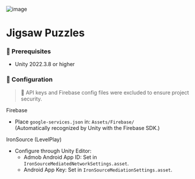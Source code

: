 

![image](https://github.com/user-attachments/assets/2ec71b1b-93c8-4714-b437-d2e570fecbe5)

# Jigsaw Puzzles

### 🔧 Prerequisites

- Unity 2022.3.8 or higher

### 🔧 Configuration

> 🔐 API keys and Firebase config files were excluded to ensure project security.

Firebase  
- Place `google-services.json` in: `Assets/Firebase/`  
  (Automatically recognized by Unity with the Firebase SDK.)

IronSource (LevelPlay)  
- Configure through Unity Editor:  
  - Admob Android App ID: Set in `IronSourceMediatedNetworkSettings.asset`.  
  - Android App Key: Set in `IronSourceMediationSettings.asset`.
